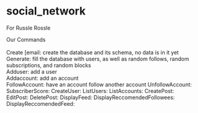 # social_network
For Russle Rossle

Our Commands <br>
<br>
  Create [email: create the database and its schema, no data is in it yet <br>
  Generate: fill the database with users, as well as random follows, random subscriptions, and random blocks <br>
  Adduser: add a user <br>
  Addaccount: add an account <br>
  FollowAccount: have an account follow another account
  UnfollowAccount: 
  SubscriberScore:
  CreateUser:
  ListUsers:
  ListAccounts:
  CreatePost:
  EditPost:
  DeletePost:
  DisplayFeed:
  DisplayReccomendedFollowees:
  DisplayReccomendedFeed:
